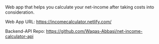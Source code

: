 Web app that helps you calculate your net-income after taking costs into consideration.

Web App URL: https://incomecalculator.netlify.com/

Backend-API Repo: https://github.com/Waqas-Abbasi/net-income-calculator-api
